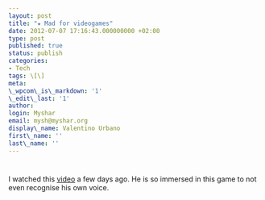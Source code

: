 ```yaml
---
layout: post
title: "★ Mad for videogames"
date: 2012-07-07 17:16:43.000000000 +02:00
type: post
published: true
status: publish
categories:
- Tech
tags: \[\]
meta:
\_wpcom\_is\_markdown: '1'
\_edit\_last: '1'
author:
login: Myshar
email: mysh@myshar.org
display\_name: Valentino Urbano
first\_name: ''
last\_name: ''
---
```


# 

I watched this [video][0] a few days ago. He is so immersed in this game to not even recognise his own voice.



[0]: http://multiplayer.it/notizie/102372-call-of-duty-modern-warfare-3-un-ragazzino-litiga-con-se-stesso-giocando-a-call-of-duty.html